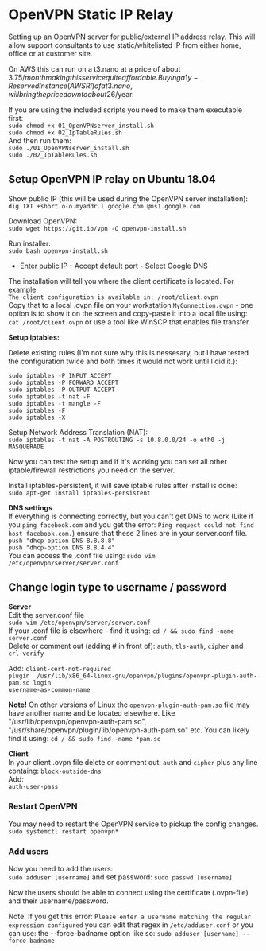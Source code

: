 # OpenVPN Static IP Relay
Setting up an OpenVPN server for public/external IP address relay. This will allow support consultants to use static/whitelisted IP from either home, office or at customer site.  

On AWS this can run on a t3.nano at a price of about 3.75$/month making this service quite affordable. Buying a 1y-Reserved Instance (AWS RI) of a t3.nano, will bring the price down to about 26$/year.  

If you are using the included scripts you need to make them executable first:  
`sudo chmod +x 01_OpenVPNserver_install.sh`  
`sudo chmod +x 02_IpTableRules.sh`  
And then run them:  
`sudo ./01_OpenVPNserver_install.sh`  
`sudo ./02_IpTableRules.sh`  

## Setup OpenVPN IP relay on Ubuntu 18.04  

Show public IP (this will be used during the OpenVPN server installation):  
`dig TXT +short o-o.myaddr.l.google.com @ns1.google.com`

Download OpenVPN:  
`sudo wget https://git.io/vpn -O openvpn-install.sh`    

Run installer:  
`sudo bash openvpn-install.sh`  

* Enter public IP - Accept default port - Select Google DNS  

The installation will tell you where the client certificate is located. For example:   
`The client configuration is available in: /root/client.ovpn`  
Copy that to a local .ovpn file on your workstation `MyConnection.ovpn` - one option is to show it on the screen and copy-paste it into a local file using: `cat /root/client.ovpn` or use a tool like WinSCP that enables file transfer.        
  
**Setup iptables:**

Delete existing rules (I'm not sure why this is nessesary, but I have tested the configuration twice and both times it would not work until I did it.):  
```
sudo iptables -P INPUT ACCEPT
sudo iptables -P FORWARD ACCEPT
sudo iptables -P OUTPUT ACCEPT
sudo iptables -t nat -F
sudo iptables -t mangle -F
sudo iptables -F
sudo iptables -X
```

Setup Network Address Translation (NAT):    
`sudo iptables -t nat -A POSTROUTING -s 10.8.0.0/24 -o eth0 -j MASQUERADE`   

Now you can test the setup and if it's working you can set all other iptable/firewall restrictions you need on the server.  

Install iptables-persistent, it will save iptable rules after install is done:  
`sudo apt-get install iptables-persistent`  


**DNS settings**   
If everything is connecting correctly, but you can't get DNS to work (Like if you `ping facebook.com` and you get the error: `Ping request could not find host facebook.com.`) ensure that these 2 lines are in your server.conf file.    
`push "dhcp-option DNS 8.8.8.8"`   
`push "dhcp-option DNS 8.8.4.4"`   
You can access the .conf file using: `sudo vim /etc/openvpn/server/server.conf`

## Change login type to username / password  
**Server**  
Edit the server.conf file  
`sudo vim /etc/openvpn/server/server.conf`  
If your .conf file is elsewhere - find it using:  `cd / && sudo find -name server.conf`    
Delete or comment out (adding # in front of): `auth`, `tls-auth`, `cipher` and `crl-verify`  

Add: 
`client-cert-not-required`  
`plugin  /usr/lib/x86_64-linux-gnu/openvpn/plugins/openvpn-plugin-auth-pam.so login`  
`username-as-common-name`  

**Note!** On other versions of Linux the `openvpn-plugin-auth-pam.so` file may have another name and be located elsewhere. Like "/usr/lib/openvpn/openvpn-auth-pam.so", "/usr/share/openvpn/plugin/lib/openvpn-auth-pam.so" etc.  You can likely find it using: `cd / && sudo find -name *pam.so`   

**Client**  
In your client .ovpn file delete or comment out: 
`auth` and `cipher` plus any line containg: `block-outside-dns`  
Add:  
`auth-user-pass` 

### Restart OpenVPN  
You may need to restart the OpenVPN service to pickup the config changes.  
`sudo systemctl restart openvpn*` 

### Add users
Now you need to add the users:  
`sudo adduser [username]` and set password: `sudo passwd [username]`  

Now the users should be able to connect using the certificate (.ovpn-file) and their username/password.  

Note. If you get this error:  `Please enter a username matching the regular expression configured`  you can edit that regex in `/etc/adduser.conf` or you can use: the --force-badname option like so: `sudo adduser [username] --force-badname`  

 
